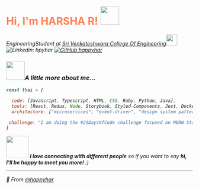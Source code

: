 <h1 style="color:coral"> Hi, I'm HARSHA R! <img src="https://media.giphy.com/media/mGcNjsfWAjY5AEZNw6/giphy.gif" width="50"></h1>
<p><em>EngineeringStudent at <a href="http://www.svcengg.com">Sri Venkateshwara College Of Engineering</a><img src="https://media.giphy.com/media/fYSnHlufseco8Fh93Z/giphy.gif" width="30

[![Linkedin: hpyhar](https://img.shields.io/badge/-hpyhar-blue?style=flat-square&logo=Linkedin&logoColor=white&link=https://www.linkedin.com/in/hpyhar/)](https://www.linkedin.com/in/hpyhar/)
[![GitHub happyhar](https://img.shields.io/github/followers/happyhar?label=follow&style=social)](https://github.com/happyhar)


###  <img src="https://media.giphy.com/media/VgCDAzcKvsR6OM0uWg/giphy.gif" width="50">A little more about me...  

```javascript
const thai = {

  code: [Javascript, Typescript, HTML, CSS, Ruby, Python, Java],
  tools: [React, Redux, Node, Storybook, Styled-Components, Jest, Docker],
  architecture: ["microservices", "event-driven", "design system pattern"],

 challenge: "I am doing the #21DaysOfCode challenge focused on MERN Stack"
}
```

<img src="https://media.giphy.com/media/LnQjpWaON8nhr21vNW/giphy.gif" width="60"> <em><b>I love connecting with different people</b> so if you want to say <b>hi, I'll be happy to meet you more!</b> :)</em>

---

🤩 From [@happyhar](https://github.com/happyhar)
